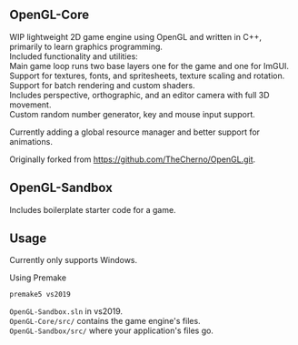 ## OpenGL-Core
WIP lightweight 2D game engine using OpenGL and written in C++, primarily to learn graphics programming.  
Included functionality and utilities:  
Main game loop runs two base layers one for the game and one for ImGUI.  
Support for textures, fonts, and spritesheets, texture scaling and rotation.  
Support for batch rendering and custom shaders.  
Includes perspective, orthographic, and an editor camera with full 3D movement.  
Custom random number generator, key and mouse input support.  

Currently adding a global resource manager and better support for animations.  

Originally forked from https://github.com/TheCherno/OpenGL.git.  

## OpenGL-Sandbox
Includes boilerplate starter code for a game.

## Usage
Currently only supports Windows.

Using Premake
```
premake5 vs2019
```
`OpenGL-Sandbox.sln` in vs2019.  
`OpenGL-Core/src/` contains the game engine's files.  
`OpenGL-Sandbox/src/` where your application's files go.
